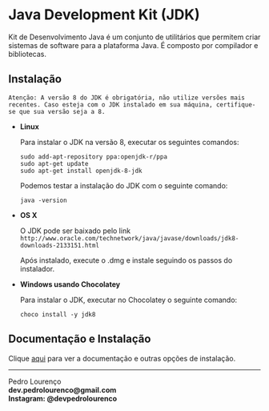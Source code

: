 # Java Development Kit (JDK)

Kit de Desenvolvimento Java é um conjunto de utilitários que permitem criar sistemas de software para a plataforma Java. É composto por compilador e bibliotecas.

## Instalação

`Atenção: A versão 8 do JDK é obrigatória, não utilize versões mais recentes. Caso esteja com o JDK instalado em sua máquina, certifique-se que sua versão seja a 8.`

- **Linux**

  Para instalar o JDK na versão 8, executar os seguintes comandos:

  ```
  sudo add-apt-repository ppa:openjdk-r/ppa
  sudo apt-get update
  sudo apt-get install openjdk-8-jdk
  ```

  Podemos testar a instalação do JDK com o seguinte comando:

  ```
  java -version
  ```

- **OS X**

  O JDK pode ser baixado pelo link `http://www.oracle.com/technetwork/java/javase/downloads/jdk8-downloads-2133151.html`  

  Após instalado, execute o .dmg e instale seguindo os passos do instalador.

- **Windows usando Chocolatey**

  Para instalar o JDK, executar no Chocolatey o seguinte comando:

  ```
  choco install -y jdk8
  ```

## Documentação e Instalação

Clique [aqui](https://www.oracle.com/technetwork/java/javase/downloads/jdk8-downloads-2133151.html) para ver a documentação e outras opções de instalação.


<hr>
<stong>Pedro Lourenço</strong><br>
<Strong>dev.pedrolourenco@gmail.com</strong><br>
<Strong>Instagram: @devpedrolourenco</strong>